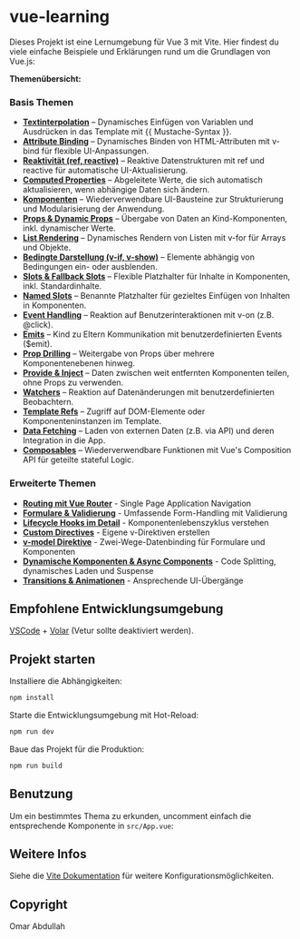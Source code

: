 
# vue-learning

Dieses Projekt ist eine Lernumgebung für Vue 3 mit Vite.
Hier findest du viele einfache Beispiele und Erklärungen rund um die Grundlagen von Vue.js:

**Themenübersicht:**

### Basis Themen
- **[Textinterpolation](https://vuejs.org/guide/essentials/template-syntax.html#text-interpolation)** – Dynamisches Einfügen von Variablen und Ausdrücken in das Template mit {{ Mustache-Syntax }}.
- **[Attribute Binding](https://vuejs.org/guide/essentials/template-syntax.html#attribute-bindings)** – Dynamisches Binden von HTML-Attributen mit v-bind für flexible UI-Anpassungen.
- **[Reaktivität (ref, reactive)](https://vuejs.org/guide/essentials/reactivity-fundamentals.html)** – Reaktive Datenstrukturen mit ref und reactive für automatische UI-Aktualisierung.
- **[Computed Properties](https://vuejs.org/guide/essentials/computed.html)** – Abgeleitete Werte, die sich automatisch aktualisieren, wenn abhängige Daten sich ändern.
- **[Komponenten](https://vuejs.org/guide/essentials/component-basics.html)** – Wiederverwendbare UI-Bausteine zur Strukturierung und Modularisierung der Anwendung.
- **[Props & Dynamic Props](https://vuejs.org/guide/components/props.html)** – Übergabe von Daten an Kind-Komponenten, inkl. dynamischer Werte.
- **[List Rendering](https://vuejs.org/guide/essentials/list.html)** – Dynamisches Rendern von Listen mit v-for für Arrays und Objekte.
- **[Bedingte Darstellung (v-if, v-show)](https://vuejs.org/guide/essentials/conditional.html)** – Elemente abhängig von Bedingungen ein- oder ausblenden.
- **[Slots & Fallback Slots](https://vuejs.org/guide/components/slots.html)** – Flexible Platzhalter für Inhalte in Komponenten, inkl. Standardinhalte.
- **[Named Slots](https://vuejs.org/guide/components/slots.html#named-slots)** – Benannte Platzhalter für gezieltes Einfügen von Inhalten in Komponenten.
- **[Event Handling](https://vuejs.org/guide/essentials/event-handling.html)** – Reaktion auf Benutzerinteraktionen mit v-on (z.B. @click).
- **[Emits](https://vuejs.org/guide/components/events.html)** – Kind zu Eltern Kommunikation mit benutzerdefinierten Events ($emit).
- **[Prop Drilling](https://vuejs.org/guide/components/provide-inject)** – Weitergabe von Props über mehrere Komponentenebenen hinweg.
- **[Provide & Inject](https://vuejs.org/guide/components/provide-inject.html)** – Daten zwischen weit entfernten Komponenten teilen, ohne Props zu verwenden.
- **[Watchers](https://vuejs.org/guide/essentials/watchers.html)** – Reaktion auf Datenänderungen mit benutzerdefinierten Beobachtern.
- **[Template Refs](https://vuejs.org/guide/essentials/template-refs.html)** – Zugriff auf DOM-Elemente oder Komponenteninstanzen im Template.
- **[Data Fetching](https://router.vuejs.org/guide/advanced/data-fetching)** – Laden von externen Daten (z.B. via API) und deren Integration in die App.
- **[Composables](https://vuejs.org/guide/reusability/composables.html)** – Wiederverwendbare Funktionen mit Vue's Composition API für geteilte stateful Logic.

### Erweiterte Themen
- **[Routing mit Vue Router](https://router.vuejs.org/)** - Single Page Application Navigation
- **[Formulare & Validierung](https://vuejs.org/guide/essentials/forms.html)** - Umfassende Form-Handling mit Validierung
- **[Lifecycle Hooks im Detail](https://vuejs.org/guide/essentials/lifecycle.html)** - Komponentenlebenszyklus verstehen
- **[Custom Directives](https://vuejs.org/guide/reusability/custom-directives.html)** - Eigene v-Direktiven erstellen
- **[v-model Direktive](https://vuejs.org/guide/essentials/forms.html#basic-usage)** - Zwei-Wege-Datenbinding für Formulare und Komponenten
- **[Dynamische Komponenten & Async Components](https://vuejs.org/guide/essentials/component-basics.html#dynamic-components)** - Code Splitting, dynamisches Laden und Suspense
- **[Transitions & Animationen](https://vuejs.org/guide/built-ins/transition.html)** - Ansprechende UI-Übergänge

## Empfohlene Entwicklungsumgebung

[VSCode](https://code.visualstudio.com/) + [Volar](https://marketplace.visualstudio.com/items?itemName=Vue.volar) (Vetur sollte deaktiviert werden).

## Projekt starten

Installiere die Abhängigkeiten:

```sh
npm install
```

Starte die Entwicklungsumgebung mit Hot-Reload:

```sh
npm run dev
```

Baue das Projekt für die Produktion:

```sh
npm run build
```

## Benutzung

Um ein bestimmtes Thema zu erkunden, uncomment einfach die entsprechende Komponente in `src/App.vue`:


## Weitere Infos

Siehe die [Vite Dokumentation](https://vite.dev/config/) für weitere Konfigurationsmöglichkeiten.

## Copyright

Omar Abdullah
